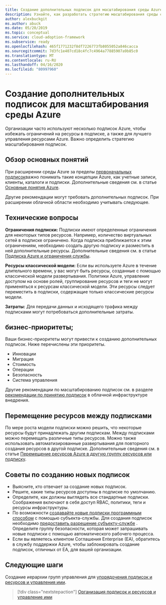 ```yaml
---
title: Создание дополнительных подписок для масштабирования среды Azure
description: Узнайте, как разработать стратегию масштабирования среды с помощью нескольких подписок Azure, используя платформу внедрения облаков для Azure.
author: alexbuckgit
ms.author: abuck
ms.date: 05/20/2019
ms.topic: conceptual
ms.service: cloud-adoption-framework
ms.subservice: ready
ms.openlocfilehash: 465f1771232f8df7226773fb8055052a846cacca
ms.sourcegitcommit: 7d3fc1e407cd18c4fc7c4964a77885907a9b85c0
ms.translationtype: MT
ms.contentlocale: ru-RU
ms.lasthandoff: 04/16/2020
ms.locfileid: "80997960"
---
```

# <a name="create-additional-subscriptions-to-scale-your-azure-environment"></a>Создание дополнительных подписок для масштабирования среды Azure

Организации часто используют несколько подписок Azure, чтобы избежать ограничений на ресурсы в подписке, а также для лучшего управления ресурсами Azure. Важно определить стратегию масштабирования подписок.

## <a name="review-fundamental-concepts"></a>Обзор основных понятий

При расширении среды Azure за пределы [первоначальных подписок](./initial-subscriptions.md)важно понимать такие концепции Azure, как учетные записи, клиенты, каталоги и подписки. Дополнительные сведения см. в статье [Основные понятия Azure](../considerations/fundamental-concepts.md).

Другие рекомендации могут требовать дополнительных подписок. При расширении облачной области необходимо учитывать следующее.

## <a name="technical-considerations"></a>Технические вопросы

**Ограничения подписки:** Подписки имеют определенные ограничения для некоторых типов ресурсов. Например, количество виртуальных сетей в подписке ограничено. Когда подписка приближается к этим ограничениям, необходимо создать другую подписку и разместить в ней дополнительные ресурсы. Дополнительные сведения см. в статье [Подписка Azure и ограничения службы](https://docs.microsoft.com/azure/azure-resource-manager/management/azure-subscription-service-limits#general-limits).

**Ресурсы классической модели:** Если вы используете Azure в течение длительного времени, у вас могут быть ресурсы, созданные с помощью классической модели развертывания. Политики Azure, управление доступом на основе ролей, группирование ресурсов и теги не могут применяться к ресурсам классической модели. Эти ресурсы следует переместить в подписки, содержащие только классические ресурсы модели.

**Затраты:** Для передачи данных и исходящего трафика между подписками могут потребоваться дополнительные затраты.

## <a name="business-priorities"></a>бизнес-приоритеты;

Ваши бизнес-приоритеты могут привести к созданию дополнительных подписок. Ниже перечислены эти приоритеты.

- Инновации
- Миграция
- Стоимость
- Операции
- Безопасность
- Система управления

Другие рекомендации по масштабированию подписок см. в разделе [рекомендации по принятию подписок](../../decision-guides/subscriptions/index.md) в облачной инфраструктуре внедрения.

## <a name="moving-resources-between-subscriptions"></a>Перемещение ресурсов между подписками

По мере роста модели подписки можно решить, что некоторые ресурсы будут принадлежать другим подпискам. Между подписками можно перемещать различные типы ресурсов. Можно также использовать автоматизированные развертывания для повторного создания ресурсов в другой подписке. Дополнительные сведения см. в статье [Перемещение ресурсов Azure в другую группу ресурсов или подписку](https://docs.microsoft.com/azure/azure-resource-manager/management/move-resource-group-and-subscription).

## <a name="tips-for-creating-new-subscriptions"></a>Советы по созданию новых подписок

- Выясните, кто отвечает за создание новых подписок.
- Решите, какие типы ресурсов доступны в подписке по умолчанию.
- Определите, как должны выглядеть все стандартные подписки. Соображения включают в себя доступ RBAC, политики, теги и ресурсы инфраструктуры.
- По возможности [создавайте новые подписки программным способом](https://docs.microsoft.com/azure/azure-resource-manager/management/programmatically-create-subscription) с помощью субъекта-службы. Для создания подписок необходимо [предоставить разрешение субъекту-службе](https://docs.microsoft.com/azure/azure-resource-manager/grant-access-to-create-subscription) . Определите группу безопасности, которая может запрашивать новые подписки с помощью автоматического рабочего процесса.
- Если вы являетесь клиентом Соглашения Enterprise (EA), обратитесь в службу поддержки Azure, чтобы заблокировать создание подписок, отличных от EA, для вашей организации.

## <a name="next-steps"></a>Следующие шаги

Создание иерархии групп управления для [упорядочения подписок и ресурсов и управления ими](./organize-subscriptions.md).

> [!div class="nextstepaction"]
> [Организация подписок и ресурсов и управление ими](./organize-subscriptions.md)
